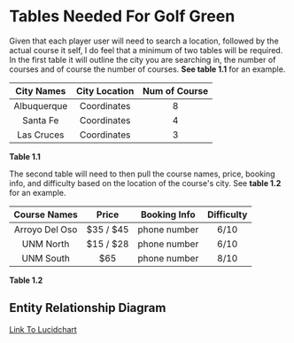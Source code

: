 # Tables Needed For Golf Green

Given that each player user will need to search a location, followed by the actual course it self, I do feel that
a minimum of two tables will be required.  In the first table it will outline the city you are searching in, the number of courses
and of course the number of courses.  **See table 1.1** for an example.

| City Names    | City Location | Num of Course|
| :-----------: |:-------------:| :-----------:|
| Albuquerque   | Coordinates   |       8      |
| Santa Fe      | Coordinates   |       4      |
| Las Cruces    | Coordinates   |       3      |
**Table 1.1**

The second table will need to then pull the course names, price, booking info, and difficulty based on the location of
the course's city.  See **table 1.2** for an example.

| Course Names  |     Price     | Booking Info |  Difficulty |
| :-----------: |:-------------:| :-----------:| :----------:|
| Arroyo Del Oso| $35 / $45     | phone number |    6/10     |
| UNM North     | $15 / $28     | phone number |    6/10     |
| UNM South     | $65           | phone number |    8/10     |
**Table 1.2**

## Entity Relationship Diagram

[Link To Lucidchart](https://www.lucidchart.com/invitations/accept/48a9b553-c558-4405-ae7a-de8aa7898f40)
